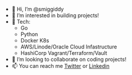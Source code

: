 - 👋 Hi, I’m @smiggiddy
- 👀 I’m interested in building projects!
- 🌱 Tech: 
  - Go
  - Python 
  - Docker K8s
  - AWS/Linode/Oracle Cloud Infastructure
  - HashiCorp Vagrant/Terraform/Vault
- 💞️ I’m looking to collaborate on coding projects! 
- 📫 You can reach me [Twitter](https://www.twitter.com/smiggiddy) or [Linkedin](www.linkedin.com/in/mikesmith-dev)

<!---
smiggiddy/smiggiddy is a ✨ special ✨ repository because its `README.md` (this file) appears on your GitHub profile.
You can click the Preview link to take a look at your changes.
--->
